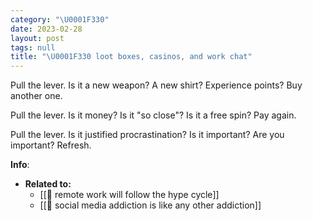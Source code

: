 ```yaml
---
category: "\U0001F330"
date: 2023-02-28
layout: post
tags: null
title: "\U0001F330 loot boxes, casinos, and work chat"
---
```


Pull the lever.
Is it a new weapon? A new shirt? Experience points?
Buy another one.

Pull the lever.
Is it money? Is it "so close"? Is it a free spin?
Pay again.

Pull the lever.
Is it justified procrastination? Is it important? Are you important?
Refresh.

**Info**:
- **Related to:**
	- [[🌰 remote work will follow the hype cycle]]
	- [[🌰 social media addiction is like any other addiction]]